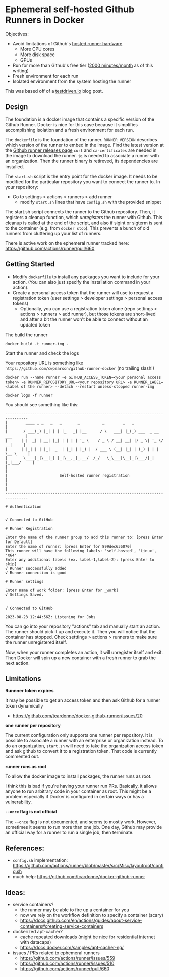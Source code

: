 # Ephemeral self-hosted Github Runners in Docker

Objectives:

- Avoid limitations of Github's [hosted runner hardware](https://docs.github.com/en/actions/using-github-hosted-runners/about-github-hosted-runners#supported-runners-and-hardware-resources)
  - More CPU cores
  - More disk space
  - GPUs
- Run for more than Github's free tier ([2000 minutes/month](https://github.com/pricing) as of this writing)
- Fresh environment for each run
- Isolated environment from the system hosting the runner

This was based off of a [testdriven.io](https://testdriven.io/blog/github-actions-docker/) blog post.

## Design

The foundation is a docker image that contains a specific version of the Github Runner.
Docker is nice for this case because it simplifies accomplishing isolation and a fresh environment for each run.

The `dockerfile` is the foundation of the runner.
`RUNNER_VERSION` describes which version of the runner to embed in the image.
Find the latest version at the [Github runner releases page](https://github.com/actions/runner/releases)
`curl` and `ca-certificates` are needed in the image to download the runner.
`jq` is needed to associate a runner with an organization.
Then the runner binary is retireved, its dependencies are installed.

The `start.sh` script is the entry point for the docker image.
It needs to be modified for the particular repository you want to connect the runner to.
In your repository:

- Go to settings > actions > runners > add runner
  - modify `start.sh` lines that have `config.sh` with the provided snippet

The start.sh script connects the runner to the Github repository.
Then, it registers a cleanup function, which _unregisters_ the runner with Github.
This cleanup is called at the end of the script, and also if sigint or sigterm is sent to the container (e.g. from `docker stop`).
This prevents a bunch of old runners from cluttering up your list of runners.

There is active work on the ephemeral runner tracked here: https://github.com/actions/runner/pull/660

## Getting Started

- Modify `dockerfile` to install any packages you want to include for your action. (You can also just specify the installation command in your action).
- Create a personal access token that the runner will use to request a registration token (user settings > developer settings > personal access tokens)
  - Optionally, you can use a registration token alone (repo settings > actions > runners > add runner), but those tokens are short-lived and after a bit the runner won't be able to connect without an updated token

The build the runner

```
docker build -t runner-img .
```

Start the runner and check the logs

Your repository URL is something like `https://github.com/cwpearson/github-runner-docker` (no trailing slash!)

```
docker run --name runner -e GITHUB_ACCESS_TOKEN=<your personal access token> -e RUNNER_REPOSITORY_URL=<your repository URL> -e RUNNER_LABEL=<label of the runner> --detach --restart unless-stopped runner-img

docker logs -f runner
```

You should see something like this:

```
--------------------------------------------------------------------------------
|        ____ _ _   _   _       _          _        _   _                      |
|       / ___(_) |_| | | |_   _| |__      / \   ___| |_(_) ___  _ __  ___      |
|      | |  _| | __| |_| | | | | '_ \    / _ \ / __| __| |/ _ \| '_ \/ __|     |
|      | |_| | | |_|  _  | |_| | |_) |  / ___ \ (__| |_| | (_) | | | \__ \     |
|       \____|_|\__|_| |_|\__,_|_.__/  /_/   \_\___|\__|_|\___/|_| |_|___/     |
|                                                                              |
|                       Self-hosted runner registration                        |
|                                                                              |
--------------------------------------------------------------------------------

# Authentication


√ Connected to GitHub

# Runner Registration

Enter the name of the runner group to add this runner to: [press Enter for Default]
Enter the name of runner: [press Enter for 899dec636070]
This runner will have the following labels: 'self-hosted', 'Linux', 'X64'
Enter any additional labels (ex. label-1,label-2): [press Enter to skip]
√ Runner successfully added
√ Runner connection is good

# Runner settings

Enter name of work folder: [press Enter for _work]
√ Settings Saved.


√ Connected to GitHub

2023-08-23 12:44:56Z: Listening for Jobs
```

You can go into your repository "actions" tab and manually start an action.
The runner should pick it up and execute it.
Then you will notice that the container has stopped.
Check setttings > actions > runners to make sure the runner unregistered itself.

Now, when your runner completes an action, it will unregister itself and exit.
Then Docker will spin up a new container with a fresh runner to grab the next action.

## Limitations

**Runnner token expires**

It may be possible to get an access token and then ask Github for a runner token dynamically

- https://github.com/tcardonne/docker-github-runner/issues/20

**one runner per repository**

The current configuration only supports one runner per repository.
It is possible to associate a runner with an enterprise or organization instead.
To do an organization, `start.sh` will need to take the organization access token and ask github to convert it to a registration token.
That code is currently commented out.

**runner runs as root**

To allow the docker image to install packages, the runner runs as root.

I think this is bad if you're having your runner run PRs.
Basically, it allows anyone to run arbitrary code in your container as root.
This might be a problem especially if Docker is configured in certain ways or has a vulnerability.

**`--once` flag is not official**

The `--once` flag is not documented, and seems to mostly work.
However, sometimes it seems to run more than one job.
One day, Github may provide an official way for a runner to run a single job, then terminate.

## References:

- `config.sh` implementation: https://github.com/actions/runner/blob/master/src/Misc/layoutroot/config.sh
- much help: https://github.com/tcardonne/docker-github-runner

## Ideas:

- service containers?
  - the runner may be able to fire up a container for you
  - now we rely on the workflow definition to specify a container (scary)
  - https://docs.github.com/en/actions/guides/about-service-containers#creating-service-containers
- dockerized apt-cacher?
  - cache repeated downloads (might be nice for residential internet with datacaps)
  - https://docs.docker.com/samples/apt-cacher-ng/
- issues / PRs related to ephemeral runners
  - https://github.com/actions/runner/issues/559
  - https://github.com/actions/runner/issues/510
  - https://github.com/actions/runner/pull/660
